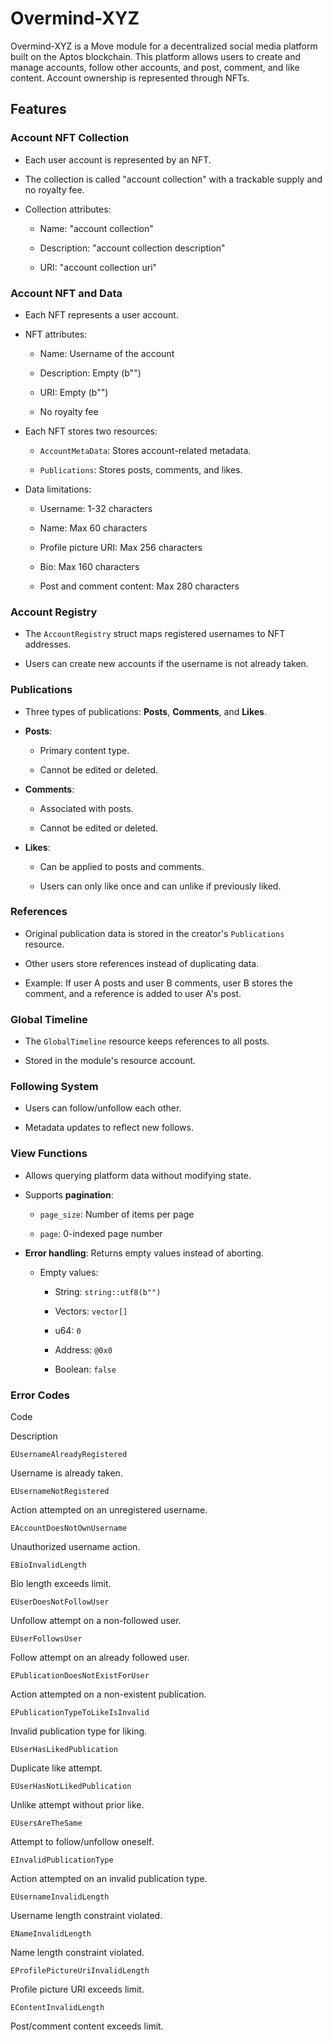 
# Overmind-XYZ

Overmind-XYZ is a Move module for a decentralized social media platform built on the Aptos blockchain. This platform allows users to create and manage accounts, follow other accounts, and post, comment, and like content. Account ownership is represented through NFTs.

## Features

### Account NFT Collection

-   Each user account is represented by an NFT.
    
-   The collection is called "account collection" with a trackable supply and no royalty fee.
    
-   Collection attributes:
    
    -   Name: "account collection"
        
    -   Description: "account collection description"
        
    -   URI: "account collection uri"
        

### Account NFT and Data

-   Each NFT represents a user account.
    
-   NFT attributes:
    
    -   Name: Username of the account
        
    -   Description: Empty (b"")
        
    -   URI: Empty (b"")
        
    -   No royalty fee
        
-   Each NFT stores two resources:
    
    -   `AccountMetaData`: Stores account-related metadata.
        
    -   `Publications`: Stores posts, comments, and likes.
        
-   Data limitations:
    
    -   Username: 1-32 characters
        
    -   Name: Max 60 characters
        
    -   Profile picture URI: Max 256 characters
        
    -   Bio: Max 160 characters
        
    -   Post and comment content: Max 280 characters
        

### Account Registry

-   The `AccountRegistry` struct maps registered usernames to NFT addresses.
    
-   Users can create new accounts if the username is not already taken.
    

### Publications

-   Three types of publications: **Posts**, **Comments**, and **Likes**.
    
-   **Posts**:
    
    -   Primary content type.
        
    -   Cannot be edited or deleted.
        
-   **Comments**:
    
    -   Associated with posts.
        
    -   Cannot be edited or deleted.
        
-   **Likes**:
    
    -   Can be applied to posts and comments.
        
    -   Users can only like once and can unlike if previously liked.
        

### References

-   Original publication data is stored in the creator's `Publications` resource.
    
-   Other users store references instead of duplicating data.
    
-   Example: If user A posts and user B comments, user B stores the comment, and a reference is added to user A's post.
    

### Global Timeline

-   The `GlobalTimeline` resource keeps references to all posts.
    
-   Stored in the module's resource account.
    

### Following System

-   Users can follow/unfollow each other.
    
-   Metadata updates to reflect new follows.
    

### View Functions

-   Allows querying platform data without modifying state.
    
-   Supports **pagination**:
    
    -   `page_size`: Number of items per page
        
    -   `page`: 0-indexed page number
        
-   **Error handling**: Returns empty values instead of aborting.
    
    -   Empty values:
        
        -   String: `string::utf8(b"")`
            
        -   Vectors: `vector[]`
            
        -   u64: `0`
            
        -   Address: `@0x0`
            
        -   Boolean: `false`
            

### Error Codes

Code

Description

`EUsernameAlreadyRegistered`

Username is already taken.

`EUsernameNotRegistered`

Action attempted on an unregistered username.

`EAccountDoesNotOwnUsername`

Unauthorized username action.

`EBioInvalidLength`

Bio length exceeds limit.

`EUserDoesNotFollowUser`

Unfollow attempt on a non-followed user.

`EUserFollowsUser`

Follow attempt on an already followed user.

`EPublicationDoesNotExistForUser`

Action attempted on a non-existent publication.

`EPublicationTypeToLikeIsInvalid`

Invalid publication type for liking.

`EUserHasLikedPublication`

Duplicate like attempt.

`EUserHasNotLikedPublication`

Unlike attempt without prior like.

`EUsersAreTheSame`

Attempt to follow/unfollow oneself.

`EInvalidPublicationType`

Action attempted on an invalid publication type.

`EUsernameInvalidLength`

Username length constraint violated.

`ENameInvalidLength`

Name length constraint violated.

`EProfilePictureUriInvalidLength`

Profile picture URI exceeds limit.

`EContentInvalidLength`

Post/comment content exceeds limit.
